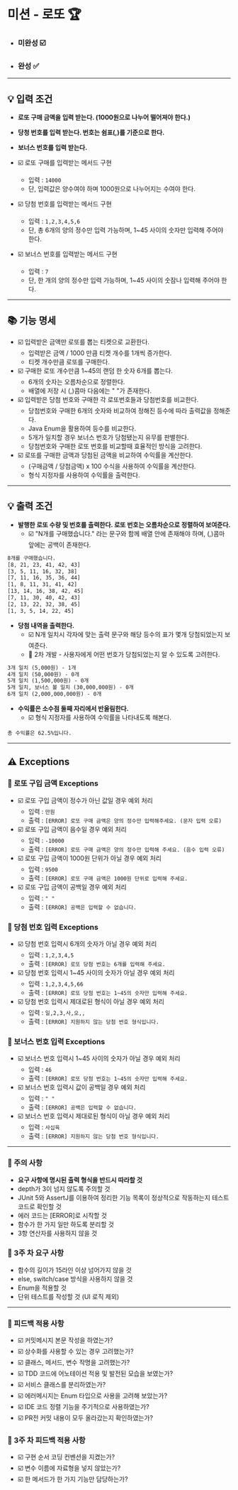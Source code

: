 # 미션 - 로또 🏆

- ### 미완성 ☑️
- ### 완성 ✅
---
## 💡 입력 조건
- **로또 구매 금액을 입력 받는다. (1000원으로 나누어 떨어져야 한다.)**
- **당청 번호를 입력 받는다. 번호는 쉼표(,)를 기준으로 한다.**
- **보너스 번호를 입력 받는다.**


- ☑️ 로또 구매를 입력받는 메서드 구현
  - 입력 : ``14000``
  - 단, 입력값은 양수여야 하며 1000원으로 나누어지는 수여야 한다.
- ☑️ 당첨 번호를 입력받는 메서드 구현
  - 입력 : ``1,2,3,4,5,6``
  - 단, 총 6개의 양의 정수만 입력 가능하며, 1~45 사이의 숫자만 입력해 주어야 한다.
- ☑️ 보너스 번호를 입력받는 메서드 구현
  - 입력 : ``7``
  - 단, 한 개의 양의 정수만 입력 가능하며, 1~45 사이의 숫잠나 입력해 주어야 한다.
---
## 📚 기능 명세
- ☑️ 입력받은 금액만 로또를 뽑는 티켓으로 교환한다.
  - 입력받은 금액 / 1000 만큼 티켓 개수를 1개씩 증가한다.
  - 티켓 개수만큼 로또를 구매한다.
- ☑️ 구매한 로또 개수만큼 1~45의 랜덤 한 숫자 6개를 뽑는다.
  - 6개의 숫자는 오름차순으로 정렬한다.
  - 배열에 저장 시 (,)콤마 다음에는 " "가 존재한다.
- ☑️ 입력받은 당첨 번호와 구매한 각 로또번호들과 당첨번호를 비교한다.
  - 당첨번호와 구매한 6개의 숫자와 비교하여 정해진 등수에 따라 출력값을 정해준다.
  - Java Enum을 활용하여 등수를 비교한다.
  - 5개가 일치할 경우 보너스 번호가 당첨됐는지 유무를 판별한다.
  - 당첨번호와 구매한 로또 번호를 비교할때 효율적인 방식을 고려한다.
- ☑️ 로또를 구매한 금액과 당첨된 금액을 비교하여 수익률을 계산한다.
  - (구매금액 / 당첨금액) x 100 수식을 사용하여 수익률을 계산한다.
  - 형식 지정자를 사용하여 수익률을 출력한다.

---
## 💡 출력 조건
- **발행한 로또 수량 및 번호를 출력한다. 로또 번호는 오름차순으로 정렬하여 보여준다.**
  - ☑️ "N개를 구매했습니다." 라는 문구와 함께 배열 안에 존재해야 하며, (,)콤마 앞에는 공백이 존재한다.
```html
8개를 구매했습니다.
[8, 21, 23, 41, 42, 43] 
[3, 5, 11, 16, 32, 38] 
[7, 11, 16, 35, 36, 44] 
[1, 8, 11, 31, 41, 42] 
[13, 14, 16, 38, 42, 45] 
[7, 11, 30, 40, 42, 43] 
[2, 13, 22, 32, 38, 45] 
[1, 3, 5, 14, 22, 45]
```
- **당첨 내역을 출력한다.**
  - ☑️ N개 일치시 각자에 맞는 출력 문구와 해당 등수의 표가 몇개 당첨되었는지 보여준다.
  - 🧐 2차 개발 - 사용자에게 어떤 번호가 당첨되었는지 알 수 있도록 고려한다.
```html
3개 일치 (5,000원) - 1개
4개 일치 (50,000원) - 0개
5개 일치 (1,500,000원) - 0개
5개 일치, 보너스 볼 일치 (30,000,000원) - 0개
6개 일치 (2,000,000,000원) - 0개
```
- **수익률은 소수점 둘째 자리에서 반올림한다.**
  - ☑️ 형식 지정자를 사용하여 수익률을 나타내도록 해본다.
```html
총 수익률은 62.5%입니다.
```



---
## ⚠️ Exceptions
### 📕 로또 구입 금액 Exceptions
- ☑️ 로또 구입 금액이 정수가 아닌 값일 경우 예외 처리
    - 입력 : `만원`
    - 출력 : `[ERROR] 로또 구매 금액은 양의 정수만 입력해주세요. (문자 입력 오류)`
- ☑️ 로또 구입 금액이 음수일 경우 예외 처리
    - 입력 : `-10000`
    - 출력 : `[ERROR] 로또 구매 금액은 양의 정수만 입력해 주세요. (음수 입력 오류)`
- ☑️ 로또 구입 금액이 1000원 단위가 아닐 경우 예외 처리
    - 입력 : `9500`
    - 출력 : `[ERROR] 로또 구매 금액은 1000원 단위로 입력해 주세요.`
- ☑️ 로또 구입 금액이 공백일 경우 예외 처리
  - 입력 : `" "`
  - 출력 : `[ERROR] 공백은 입력할 수 없습니다.`
  
### 📗 당첨 번호 입력 Exceptions
- ☑️ 당첨 번호 입력시 6개의 숫자가 아닐 경우 예외 처리
    - 입력 : `1,2,3,4,5`
    - 출력 : `[ERROR] 로또 당첨 번호는 6개를 입력해 주세요.`
- ☑️ 당첨 번호 입력시 1~45 사이의 숫자가 아닐 경우 예외 처리
    - 입력 : `1,2,3,4,5,66`
    - 출력 : `[ERROR] 로또 당첨 번호는 1~45의 숫자만 입력해 주세요.`
- ☑️ 당첨 번호 입력시 제대로된 형식이 아닐 경우 예외 처리
    - 입력 : `일,2,3,사,오,,`
    - 출력 : `[ERROR] 지원하지 않는 당첨 번호 형식입니다.`
  
### 📘 보너스 번호 입력 Exceptions
- ☑️ 보너스 번호 입력시 1~45 사이의 숫자가 아닐 경우 예외 처리
    - 입력 : `46`
    - 출력 : `[ERROR] 로또 당첨 번호는 1~45의 숫자만 입력해 주세요.`
- ☑️ 보너스 번호 입력시 값이 공백일 경우 예외 처리
    - 입력 : `" "`
    - 출력 : `[ERROR] 공백은 입력할 수 없습니다.`
- ☑️ 보너스 번호 입력시 제대로된 형식이 아닐 경우 예외 처리
    - 입력 : `사십육`
    - 출력 : `[ERROR] 지원하지 않는 당첨 번호 형식입니다.`


---

### 📢 주의 사항
- **요구 사항에 명시된 출력 형식을 반드시 따라할 것**
- depth가 3이 넘지 않도록 주의할 것
- JUnit 5와 AssertJ를 이용하여 정리한 기능 목록이 정상적으로 작동하는지 테스트 코드로 확인할 것
- 에러 코드는 [ERROR]로 시작할 것
- 함수가 한 가지 일만 하도록 분리할 것
- 3항 연산자를 사용하지 않을 것

### 📢 3주 차 요구 사항
- 함수의 길이가 15라인 이상 넘어가지 않을 것
- else, switch/case 방식을 사용하지 않을 것
- Enum을 적용할 것
- 단위 테스트를 작성할 것 (UI 로직 제외)
---
### 👀 피드백 적용 사항
- ☑️ 커밋메시지 본문 작성을 하였는가?
- ☑️ 상수화를 사용할 수 있는 경우 고려했는가?
- ☑️ 클래스, 메서드, 변수 작명을 고려했는가?
- ☑️ TDD 코드에 어노테이션 적용 및 발전된 모습을 보였는가?
- ☑️ 서비스 클래스를 분리하였는가?
- ☑️ 에러메시지는 Enum 타입으로 사용을 고려해 보았는가?
- ☑️ IDE 코드 정렬 기능을 주기적으로 사용하였는가?
- ☑️ PR전 커밋 내용이 모두 올라갔는지 확인하였는가?

### 👀 3주 차 피드백 적용 사항
- ☑️ 구현 순서 코딩 컨벤션을 지켰는가?
- ☑️ 변수 이름에 자료형을 넣지 않았는가?
- ☑️ 한 메서드가 한 가지 기능만 담당하는가?

